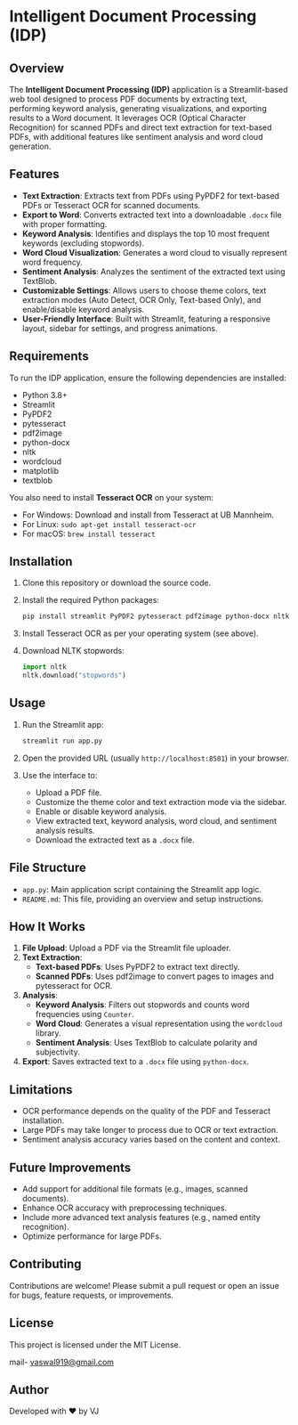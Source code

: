 # Intelligent Document Processing (IDP)

## Overview

The **Intelligent Document Processing (IDP)** application is a Streamlit-based web tool designed to process PDF documents by extracting text, performing keyword analysis, generating visualizations, and exporting results to a Word document. It leverages OCR (Optical Character Recognition) for scanned PDFs and direct text extraction for text-based PDFs, with additional features like sentiment analysis and word cloud generation.

## Features

- **Text Extraction**: Extracts text from PDFs using PyPDF2 for text-based PDFs or Tesseract OCR for scanned documents.
- **Export to Word**: Converts extracted text into a downloadable `.docx` file with proper formatting.
- **Keyword Analysis**: Identifies and displays the top 10 most frequent keywords (excluding stopwords).
- **Word Cloud Visualization**: Generates a word cloud to visually represent word frequency.
- **Sentiment Analysis**: Analyzes the sentiment of the extracted text using TextBlob.
- **Customizable Settings**: Allows users to choose theme colors, text extraction modes (Auto Detect, OCR Only, Text-based Only), and enable/disable keyword analysis.
- **User-Friendly Interface**: Built with Streamlit, featuring a responsive layout, sidebar for settings, and progress animations.

## Requirements

To run the IDP application, ensure the following dependencies are installed:

- Python 3.8+
- Streamlit
- PyPDF2
- pytesseract
- pdf2image
- python-docx
- nltk
- wordcloud
- matplotlib
- textblob

You also need to install **Tesseract OCR** on your system:

- For Windows: Download and install from Tesseract at UB Mannheim.
- For Linux: `sudo apt-get install tesseract-ocr`
- For macOS: `brew install tesseract`

## Installation

1. Clone this repository or download the source code.
2. Install the required Python packages:

   ```bash
   pip install streamlit PyPDF2 pytesseract pdf2image python-docx nltk wordcloud matplotlib textblob
   ```
3. Install Tesseract OCR as per your operating system (see above).
4. Download NLTK stopwords:

   ```python
   import nltk
   nltk.download("stopwords")
   ```

## Usage

1. Run the Streamlit app:

   ```bash
   streamlit run app.py
   ```
2. Open the provided URL (usually `http://localhost:8501`) in your browser.
3. Use the interface to:
   - Upload a PDF file.
   - Customize the theme color and text extraction mode via the sidebar.
   - Enable or disable keyword analysis.
   - View extracted text, keyword analysis, word cloud, and sentiment analysis results.
   - Download the extracted text as a `.docx` file.

## File Structure

- `app.py`: Main application script containing the Streamlit app logic.
- `README.md`: This file, providing an overview and setup instructions.

## How It Works

1. **File Upload**: Upload a PDF via the Streamlit file uploader.
2. **Text Extraction**:
   - **Text-based PDFs**: Uses PyPDF2 to extract text directly.
   - **Scanned PDFs**: Uses pdf2image to convert pages to images and pytesseract for OCR.
3. **Analysis**:
   - **Keyword Analysis**: Filters out stopwords and counts word frequencies using `Counter`.
   - **Word Cloud**: Generates a visual representation using the `wordcloud` library.
   - **Sentiment Analysis**: Uses TextBlob to calculate polarity and subjectivity.
4. **Export**: Saves extracted text to a `.docx` file using `python-docx`.

## Limitations

- OCR performance depends on the quality of the PDF and Tesseract installation.
- Large PDFs may take longer to process due to OCR or text extraction.
- Sentiment analysis accuracy varies based on the content and context.

## Future Improvements

- Add support for additional file formats (e.g., images, scanned documents).
- Enhance OCR accuracy with preprocessing techniques.
- Include more advanced text analysis features (e.g., named entity recognition).
- Optimize performance for large PDFs.

## Contributing

Contributions are welcome! Please submit a pull request or open an issue for bugs, feature requests, or improvements.

## License

This project is licensed under the MIT License.

mail- vaswal919@gmail.com

## Author

Developed with ❤️ by VJ
